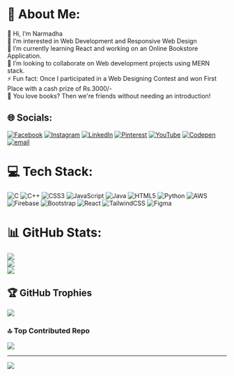 # 💫 About Me:
👋 Hi, I’m Narmadha<br>👀 I’m interested in Web Development and Responsive Web Design<br>🌱 I’m currently learning React and working on an Online Bookstore Application.<br>💞️ I’m looking to collaborate on Web development projects using MERN stack.<br>⚡ Fun fact: Once I participated in a Web Designing Contest and won First Place with a cash prize of Rs.3000/-<br>📖 You love books? Then we're friends without needing an introduction!


## 🌐 Socials:
[![Facebook](https://img.shields.io/badge/Facebook-%231877F2.svg?logo=Facebook&logoColor=white)](https://www.facebook.com/profile.php?id=100086989984502) [![Instagram](https://img.shields.io/badge/Instagram-%23E4405F.svg?logo=Instagram&logoColor=white)](https://instagram.com/narmadh.a) [![LinkedIn](https://img.shields.io/badge/LinkedIn-%230077B5.svg?logo=linkedin&logoColor=white)](https://linkedin.com/in/narmadha-g-3aa776256) [![Pinterest](https://img.shields.io/badge/Pinterest-%23E60023.svg?logo=Pinterest&logoColor=white)](https://pinterest.com/gnarmadha0420) [![YouTube](https://img.shields.io/badge/YouTube-%23FF0000.svg?logo=YouTube&logoColor=white)](https://youtube.com/@Narmadha0409) [![Codepen](https://img.shields.io/badge/Codepen-000000?logo=codepen&logoColor=white)](https://codepen.io/NARMADHA-G-CSE-2022) [![email](https://img.shields.io/badge/Email-D14836?logo=gmail&logoColor=white)](mailto:gnarmadha0420@gmail.com) 

# 💻 Tech Stack:
![C](https://img.shields.io/badge/c-%2300599C.svg?style=for-the-badge&logo=c&logoColor=white) ![C++](https://img.shields.io/badge/c++-%2300599C.svg?style=for-the-badge&logo=c%2B%2B&logoColor=white) ![CSS3](https://img.shields.io/badge/css3-%231572B6.svg?style=for-the-badge&logo=css3&logoColor=white) ![JavaScript](https://img.shields.io/badge/javascript-%23323330.svg?style=for-the-badge&logo=javascript&logoColor=%23F7DF1E) ![Java](https://img.shields.io/badge/java-%23ED8B00.svg?style=for-the-badge&logo=openjdk&logoColor=white) ![HTML5](https://img.shields.io/badge/html5-%23E34F26.svg?style=for-the-badge&logo=html5&logoColor=white) ![Python](https://img.shields.io/badge/python-3670A0?style=for-the-badge&logo=python&logoColor=ffdd54) ![AWS](https://img.shields.io/badge/AWS-%23FF9900.svg?style=for-the-badge&logo=amazon-aws&logoColor=white) ![Firebase](https://img.shields.io/badge/firebase-%23039BE5.svg?style=for-the-badge&logo=firebase) ![Bootstrap](https://img.shields.io/badge/bootstrap-%238511FA.svg?style=for-the-badge&logo=bootstrap&logoColor=white) ![React](https://img.shields.io/badge/react-%2320232a.svg?style=for-the-badge&logo=react&logoColor=%2361DAFB) ![TailwindCSS](https://img.shields.io/badge/tailwindcss-%2338B2AC.svg?style=for-the-badge&logo=tailwind-css&logoColor=white) ![Figma](https://img.shields.io/badge/figma-%23F24E1E.svg?style=for-the-badge&logo=figma&logoColor=white)
# 📊 GitHub Stats:
![](https://github-readme-stats.vercel.app/api?username=rockstar-narmu&theme=github_dark&hide_border=false&include_all_commits=true&count_private=true)<br/>
![](https://github-readme-streak-stats.herokuapp.com/?user=rockstar-narmu&theme=github_dark&hide_border=false)<br/>
![](https://github-readme-stats.vercel.app/api/top-langs/?username=rockstar-narmu&theme=github_dark&hide_border=false&include_all_commits=true&count_private=true&layout=compact)

## 🏆 GitHub Trophies
![](https://github-profile-trophy.vercel.app/?username=rockstar-narmu&theme=radical&no-frame=false&no-bg=false&margin-w=4)

### 🔝 Top Contributed Repo
![](https://github-contributor-stats.vercel.app/api?username=rockstar-narmu&limit=5&theme=github_dark&combine_all_yearly_contributions=true)

---
[![](https://visitcount.itsvg.in/api?id=rockstar-narmu&icon=0&color=0)](https://visitcount.itsvg.in)

<!-- Proudly created with GPRM ( https://gprm.itsvg.in ) -->
